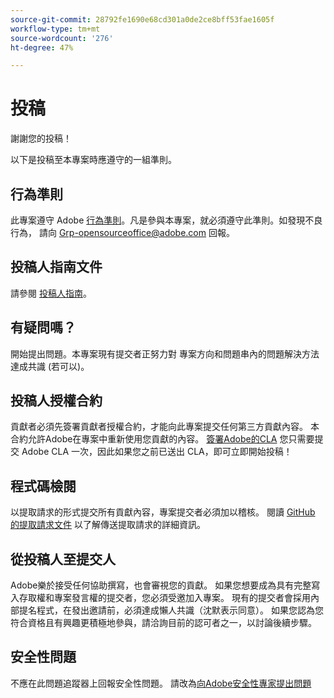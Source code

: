 ```yaml
---
source-git-commit: 28792fe1690e68cd301a0de2ce8bff53fae1605f
workflow-type: tm+mt
source-wordcount: '276'
ht-degree: 47%

---
```

# 投稿

謝謝您的投稿！

以下是投稿至本專案時應遵守的一組準則。

## 行為準則

此專案遵守 Adobe [行為準則](code-of-conduct.md)。凡是參與本專案，就必須遵守此準則。如發現不良行為，
請向 [Grp-opensourceoffice@adobe.com](mailto:Grp-opensourceoffice@adobe.com) 回報。

## 投稿人指南文件

請參閱 [投稿人指南](https://experienceleague.adobe.com/zh-hant/docs/contributor/contributor-guide/introduction)。

## 有疑問嗎？

開始提出問題。本專案現有提交者正努力對
專案方向和問題串內的問題解決方法達成共識
(若可以)。

## 投稿人授權合約

貢獻者必須先簽署貢獻者授權合約，才能向此專案提交任何第三方貢獻內容。 本合約允許Adobe在專案中重新使用您貢獻的內容。 [簽署Adobe的CLA](https://opensource.adobe.com/cla.html) 您只需要提交 Adobe CLA 一次，因此如果您之前已送出 CLA，即可立即開始投稿！

## 程式碼檢閱

以提取請求的形式提交所有貢獻內容，專案提交者必須加以稽核。 閱讀 [GitHub 的提取請求文件](https://docs.github.com/en/pull-requests/collaborating-with-pull-requests/proposing-changes-to-your-work-with-pull-requests/about-pull-requests)
以了解傳送提取請求的詳細資訊。

<!--
Lastly, please follow the [pull request template](PULL_REQUEST_TEMPLATE.md) when
submitting a pull request!
-->

## 從投稿人至提交人

Adobe樂於接受任何協助撰寫，也會審視您的貢獻。 如果您想要成為具有完整寫入存取權和專案發言權的提交者，您必須受邀加入專案。 現有的提交者會採用內部提名程式，在發出邀請前，必須達成懶人共識（沈默表示同意）。 如果您認為您符合資格且有興趣更積極地參與，請洽詢目前的認可者之一，以討論後續步驟。

## 安全性問題

不應在此問題追蹤器上回報安全性問題。 請改為[向Adobe安全性專家提出問題](https://helpx.adobe.com/tw/security/alertus.html)
